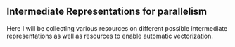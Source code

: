 ## Intermediate Representations for parallelism

Here I will be collecting various resources on different possible intermediate representations as well as resources to enable automatic vectorization.
